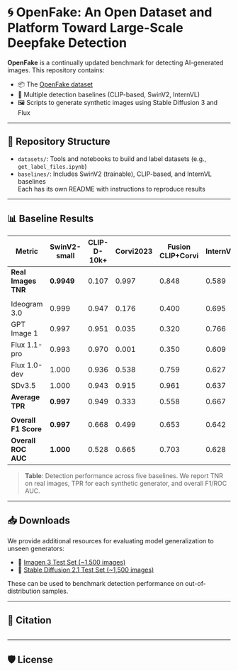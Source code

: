 # 🌀 OpenFake: An Open Dataset and Platform Toward Large-Scale Deepfake Detection

**OpenFake** is a continually updated benchmark for detecting AI-generated images. This repository contains:

- 📦 The [OpenFake dataset](https://huggingface.co/datasets/CDL-AMLRT/OpenFake)
- 🧠 Multiple detection baselines (CLIP-based, SwinV2, InternVL)
- 🖼️ Scripts to generate synthetic images using Stable Diffusion 3 and Flux

---

## 📁 Repository Structure

- `datasets/`: Tools and notebooks to build and label datasets (e.g., `get_label_files.ipynb`)
- `baselines/`: Includes SwinV2 (trainable), CLIP-based, and InternVL baselines  
  Each has its own README with instructions to reproduce results

---

## 📊 Baseline Results

| **Metric**           | **SwinV2-small** | **CLIP-D-10k+** | **Corvi2023** | **Fusion CLIP+Corvi** | **InternVL** |
|----------------------|------------------|------------------|----------------|------------------------|---------------|
| **Real Images TNR**  | **0.9949**       | 0.107            | 0.997          | 0.848                  | 0.589         |
|                      |                  |                  |                |                        |               |
| Ideogram 3.0         | 0.999           | 0.947            | 0.176          | 0.400                  | 0.695         |
| GPT Image 1          | 0.997           | 0.951            | 0.035          | 0.320                  | 0.766         |
| Flux 1.1-pro         | 0.993           | 0.970            | 0.001          | 0.350                  | 0.609         |
| Flux 1.0-dev         | 1.000           | 0.936            | 0.538          | 0.759                  | 0.627         |
| SDv3.5               | 1.000           | 0.943            | 0.915          | 0.961                  | 0.637         |
| **Average TPR**      | **0.997**       | 0.949            | 0.333          | 0.558                  | 0.667         |
|                      |                  |                  |                |                        |               |
| **Overall F1 Score** | **0.997**       | 0.668            | 0.499          | 0.653                  | 0.642         |
| **Overall ROC AUC**  | **1.000**       | 0.528            | 0.665          | 0.703                  | 0.628         |

> **Table**: Detection performance across five baselines. We report TNR on real images, TPR for each synthetic generator, and overall F1/ROC AUC.

---

## 📥 Downloads

We provide additional resources for evaluating model generalization to unseen generators:

- 📂 [Imagen 3 Test Set (~1,500 images)](https://drive.google.com/file/d/1hd-cfhkn2eTI6Aj-XdbNHa1M2vcbfjqa/view?usp=share_link)
- 📂 [Stable Diffusion 2.1 Test Set (~1,500 images)](https://drive.google.com/file/d/1l4Om1ta28rZkqFxdaFm2DlEwKN19vzfM/view?usp=share_link)

These can be used to benchmark detection performance on out-of-distribution samples.

---

## 🧠 Citation

```bibtex

````

---

## 🛡️ License
